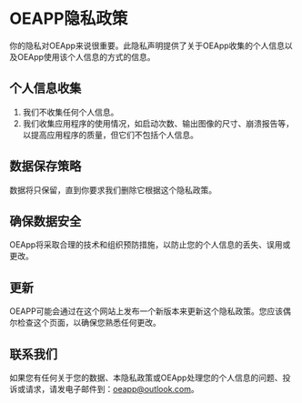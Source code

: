 # OEAPP隐私政策

你的隐私对OEApp来说很重要。此隐私声明提供了关于OEApp收集的个人信息以及OEApp使用该个人信息的方式的信息。

## 个人信息收集

1. 我们不收集任何个人信息。
2. 我们收集应用程序的使用情况，如启动次数、输出图像的尺寸、崩溃报告等，以提高应用程序的质量，但它们不包括个人信息。

## 数据保存策略

数据将只保留，直到你要求我们删除它根据这个隐私政策。

## 确保数据安全

OEApp将采取合理的技术和组织预防措施，以防止您的个人信息的丢失、误用或更改。

## 更新

OEAPP可能会通过在这个网站上发布一个新版本来更新这个隐私政策。您应该偶尔检查这个页面，以确保您熟悉任何更改。

## 联系我们

如果您有任何关于您的数据、本隐私政策或OEApp处理您的个人信息的问题、投诉或请求，请发电子邮件到：[oeapp@outlook.com](mailto:oeapp@outlook.com)。